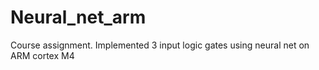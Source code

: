 # Neural_net_arm
Course assignment. Implemented 3 input logic gates using neural net on ARM cortex M4

